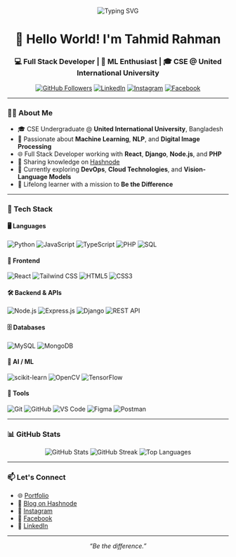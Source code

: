 
<p align="center">
  <img src="https://readme-typing-svg.demolab.com?font=JetBrains+Mono&pause=700&center=true&vCenter=true&width=435&lines=Hi+there%2C+I'm+Tahmid+Rahman!;Full+Stack+Developer+%7C+ML+Enthusiast+%7C+CSE+Student;Be+the+Difference" alt="Typing SVG" />
</p>

<h1 align="center">👋 Hello World! I'm Tahmid Rahman</h1>
<h3 align="center">💻 Full Stack Developer | 🤖 ML Enthusiast | 🎓 CSE @ United International University</h3>

<p align="center">
  <a href="https://github.com/tahmid-rahman"><img src="https://img.shields.io/github/followers/tahmid-rahman?label=Follow&style=social" alt="GitHub Followers"></a>
  <a href="https://linkedin.com/in/tahmid-lf"><img src="https://img.shields.io/badge/LinkedIn-%40tahmid--lf-0077B5?style=flat&logo=linkedin&logoColor=white" alt="LinkedIn"></a>
  <a href="https://instagram.com/tahmid.lf"><img src="https://img.shields.io/badge/Instagram-%40tahmid.lf-E4405F?style=flat&logo=instagram&logoColor=white" alt="Instagram"></a>
  <a href="https://facebook.com/tahmid.lf"><img src="https://img.shields.io/badge/Facebook-%40tahmid.lf-1877F2?style=flat&logo=facebook&logoColor=white" alt="Facebook"></a>
</p>

---

### 🧑‍💻 About Me

- 🎓 CSE Undergraduate @ **United International University**, Bangladesh  
- 🚀 Passionate about **Machine Learning**, **NLP**, and **Digital Image Processing**  
- 🌐 Full Stack Developer working with **React**, **Django**, **Node.js**, and **PHP**  
- 💬 Sharing knowledge on [Hashnode](https://tahmidrahman.hashnode.dev)  
- 🔭 Currently exploring **DevOps**, **Cloud Technologies**, and **Vision-Language Models**  
- 🌱 Lifelong learner with a mission to **Be the Difference**

---

### 💼 Tech Stack

#### 🖥️ Languages
![Python](https://img.shields.io/badge/Python-3670A0?style=for-the-badge&logo=python&logoColor=ffdd54)
![JavaScript](https://img.shields.io/badge/JavaScript-F7DF1E?style=for-the-badge&logo=javascript&logoColor=black)
![TypeScript](https://img.shields.io/badge/TypeScript-3178C6?style=for-the-badge&logo=typescript&logoColor=white)
![PHP](https://img.shields.io/badge/PHP-777BB4?style=for-the-badge&logo=php&logoColor=white)
![SQL](https://img.shields.io/badge/SQL-4479A1?style=for-the-badge&logo=postgresql&logoColor=white)

#### 🧩 Frontend
![React](https://img.shields.io/badge/React-20232A?style=for-the-badge&logo=react&logoColor=61DAFB)
![Tailwind CSS](https://img.shields.io/badge/TailwindCSS-38B2AC?style=for-the-badge&logo=tailwind-css&logoColor=white)
![HTML5](https://img.shields.io/badge/HTML5-E34F26?style=for-the-badge&logo=html5&logoColor=white)
![CSS3](https://img.shields.io/badge/CSS3-1572B6?style=for-the-badge&logo=css3&logoColor=white)

#### 🛠️ Backend & APIs
![Node.js](https://img.shields.io/badge/Node.js-339933?style=for-the-badge&logo=nodedotjs&logoColor=white)
![Express.js](https://img.shields.io/badge/Express.js-404D59?style=for-the-badge)
![Django](https://img.shields.io/badge/Django-092E20?style=for-the-badge&logo=django&logoColor=white)
![REST API](https://img.shields.io/badge/REST%20API-005C84?style=for-the-badge)

#### 🗄️ Databases
![MySQL](https://img.shields.io/badge/MySQL-005C84?style=for-the-badge&logo=mysql&logoColor=white)
![MongoDB](https://img.shields.io/badge/MongoDB-4EA94B?style=for-the-badge&logo=mongodb&logoColor=white)

#### 🧠 AI / ML
![scikit-learn](https://img.shields.io/badge/scikit--learn-F7931E?style=for-the-badge&logo=scikit-learn&logoColor=white)
![OpenCV](https://img.shields.io/badge/OpenCV-27338e?style=for-the-badge&logo=opencv&logoColor=white)
![TensorFlow](https://img.shields.io/badge/TensorFlow-FF6F00?style=for-the-badge&logo=tensorflow&logoColor=white)

#### 🔧 Tools
![Git](https://img.shields.io/badge/Git-F05032?style=for-the-badge&logo=git&logoColor=white)
![GitHub](https://img.shields.io/badge/GitHub-181717?style=for-the-badge&logo=github&logoColor=white)
![VS Code](https://img.shields.io/badge/VS%20Code-007ACC?style=for-the-badge&logo=visual-studio-code&logoColor=white)
![Figma](https://img.shields.io/badge/Figma-F24E1E?style=for-the-badge&logo=figma&logoColor=white)
![Postman](https://img.shields.io/badge/Postman-FF6C37?style=for-the-badge&logo=postman&logoColor=white)

---

### 📊 GitHub Stats

<p align="center">
  <img src="https://github-readme-stats.vercel.app/api?username=tahmid-rahman&show_icons=true&theme=radical&count_private=true" alt="GitHub Stats" />
  <img src="https://github-readme-streak-stats.herokuapp.com?user=tahmid-rahman&theme=radical&hide_border=false" alt="GitHub Streak" />
  <img src="https://github-readme-stats.vercel.app/api/top-langs/?username=tahmid-rahman&layout=compact&theme=radical" alt="Top Languages" />
</p>

---

### 📫 Let's Connect

- 🌐 [Portfolio](https://tahmid-rahman.github.io)
- 📝 [Blog on Hashnode](https://tahmidrahman.hashnode.dev)
- 📸 [Instagram](https://instagram.com/tahmid.lf)
- 👥 [Facebook](https://facebook.com/tahmid.lf)
- 🔗 [LinkedIn](https://linkedin.com/in/tahmid-lf)

---

<p align="center"><i>“Be the difference.”</i></p>
